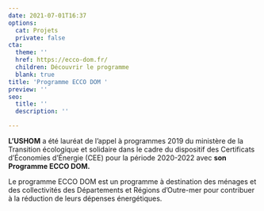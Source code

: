 ```yaml
---
date: 2021-07-01T16:37
options:
  cat: Projets
  private: false
cta:
  theme: ''
  href: https://ecco-dom.fr/
  children: Découvrir le programme
  blank: true
title: 'Programme ECCO DOM '
preview: ''
seo:
  title: ''
  description: ''

---
```

**L’USHOM** a été lauréat de l’appel à programmes 2019 du ministère de la Transition écologique et solidaire dans le cadre du dispositif des Certificats d’Économies d’Énergie (CEE) pour la période 2020-2022 avec **son Programme ECCO DOM.**

Le programme ECCO DOM est un programme à destination des ménages et des collectivités des Départements et Régions d’Outre-mer pour contribuer à la réduction de leurs dépenses énergétiques.